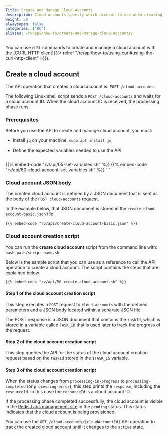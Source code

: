 ```yaml
---
Title: Create and Manage Cloud Accounts
description: Cloud accounts specify which account to use when creating and modifying infrastructure resources.
weight: 50
alwaysopen: false
categories: ["RC"]
aliases: /rv/api/how-to/create-and-manage-cloud-accounts/
---
```

You can use `cURL` commands to create and manage a cloud account
with the [CURL HTTP client]({{< relref "/rc/api/how-to/using-curl#using-the-curl-http-client" >}}).

## Create a cloud account

The API operation that creates a cloud account is: `POST /cloud-accounts`

The following Linux shell script sends a `POST /cloud-accounts` and waits for a cloud account ID.
When the cloud account ID is received, the processing phase runs.

### Prerequisites

Before you use the API to create and manage cloud account, you must:

- Install `jq` on your machine: `sudo apt install jq`
- Define the expected variables needed to use the API:

    ```shell
{{% embed-code "rv/api/05-set-variables.sh" %}}
{{% embed-code "rv/api/60-cloud-account-set-variables.sh" %}}
    ```

### Cloud account JSON body

The created cloud account is defined by a JSON document that is sent as the body of the `POST cloud-accounts` request.

In the example below, that JSON document is stored in the `create-cloud-account-basic.json` file:

```shell
{{% embed-code "rv/api/create-cloud-account-basic.json" %}}
```

### Cloud account creation script

You can run the **create cloud account** script from the command line with: `bash path/script-name.sh`.

Below is the sample script that you can use as a reference to call the API operation to create a cloud account.
The script contains the steps that are explained below.

```shell
{{% embed-code "rv/api/50-create-cloud-account.sh" %}}
```

#### Step 1 of the cloud account creation script

This step executes a `POST` request to `cloud-accounts` with the defined parameters and a JSON body located within a separate JSON file.

The POST response is a JSON document that contains the `taskId`,
which is stored in a variable called `TASK_ID` that is used later to track the progress of the request.

#### Step 2 of the cloud account creation script

This step queries the API for the status of the cloud account creation request based on the `taskId` stored in the `$TASK_IS` variable.

#### Step 3 of the cloud account creation script

When the status changes from `processing-in-progress` to `processing-completed` (or `processing-error`),
this step prints the `response`, including the `resourceId`.
In this case the `resourceId` is a cloud account ID.

If the processing phase completed successfully, the cloud account is visible
in the [Redis Labs management site](https://app.redislabs.com) in the `pending` status.
This status indicates that the cloud account is being provisioned.

You can use the `GET /cloud-accounts/{cloudAccountId}` API operation to track the created cloud account
until it changes to the `active` state.
